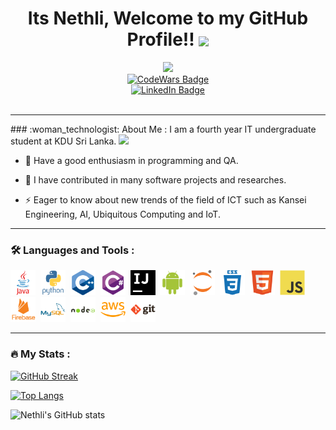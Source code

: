   <h1  align="center">
  Its Nethli, Welcome to my GitHub Profile!!
  <img src="https://media.giphy.com/media/hvRJCLFzcasrR4ia7z/giphy.gif" width="30px"  align="center"/>
</h1>

<div id="header" align="center">
  <img src="https://media.giphy.com/media/paTz7UZbPfTZFRYnnB/giphy.gif" width="400"/>
</div>

<div id="badges"  align="center">
  <a href="https://www.codewars.com/users/nethli">
    <img src="https://img.shields.io/badge/CodeWars-red?style=for-the-badge&logo=codewars&logoColor=white" alt="CodeWars Badge"/>
  </a>   
</div>

<div id="badges"  align="center">
  <a href="https://www.linkedin.com/in/nethli-dahanayake-881a85216/"> 
    <img src="https://img.shields.io/badge/LinkedIn-blue?style=for-the-badge&logo=linkedin&logoColor=white" alt="LinkedIn Badge"/>
  </a>   
</div>

<div align="center">
  <img src="https://komarev.com/ghpvc/?username=nethli&style=flat-square&color=blue" alt=""/> 
 </div>
  
---

<div>
### :woman_technologist: About Me : I am a fourth year IT undergraduate student at KDU Sri Lanka. <img src="https://media.giphy.com/media/WUlplcMpOCEmTGBtBW/giphy.gif" width="30">

- :telescope:   Have a good enthusiasm in programming and QA.

- :seedling: I have contributed in many software projects and researches.

- :zap:  Eager to know about new trends of the field of ICT such as Kansei Engineering, AI, Ubiquitous Computing and IoT.

---

### :hammer_and_wrench: Languages and Tools :
<div>
  <img src="https://github.com/devicons/devicon/blob/master/icons/java/java-original-wordmark.svg" title="Java" alt="Java" width="40" height="40"/>&nbsp;
  <img src="https://github.com/devicons/devicon/blob/master/icons/python/python-original-wordmark.svg" title="Python" alt="Python" width="40" height="40"/>&nbsp;
  <img src="https://github.com/devicons/devicon/blob/master/icons/cplusplus/cplusplus-original.svg" title="C++" alt="C++" width="40" height="40"/>&nbsp;
  <img src="https://github.com/devicons/devicon/blob/master/icons/csharp/csharp-original.svg" title="C#" alt="C#" width="40" height="40"/>&nbsp;
  <img src="https://github.com/devicons/devicon/blob/master/icons/intellij/intellij-plain.svg" title="intellij" alt="intellij" width="40" height="40"/>&nbsp;
  <img src="https://github.com/devicons/devicon/blob/master/icons/android/android-original.svg" title="Android" alt="Android" width="40" height="40"/>&nbsp;
  <img src="https://github.com/devicons/devicon/blob/master/icons/jupyter/jupyter-original.svg" title="Jupyter" alt="Jupyter" width="40" height="40"/>&nbsp;
  <img src="https://github.com/devicons/devicon/blob/master/icons/css3/css3-plain-wordmark.svg"  title="CSS3" alt="CSS" width="40" height="40"/>&nbsp;
  <img src="https://github.com/devicons/devicon/blob/master/icons/html5/html5-original.svg" title="HTML5" alt="HTML" width="40" height="40"/>&nbsp;
  <img src="https://github.com/devicons/devicon/blob/master/icons/javascript/javascript-original.svg" title="JavaScript" alt="JavaScript" width="40" height="40"/>&nbsp;
  <img src="https://github.com/devicons/devicon/blob/master/icons/firebase/firebase-plain-wordmark.svg" title="Firebase" alt="Firebase" width="40" height="40"/>&nbsp;
  <img src="https://github.com/devicons/devicon/blob/master/icons/mysql/mysql-original-wordmark.svg" title="MySQL"  alt="MySQL" width="40" height="40"/>&nbsp;
  <img src="https://github.com/devicons/devicon/blob/master/icons/nodejs/nodejs-original-wordmark.svg" title="NodeJS" alt="NodeJS" width="40" height="40"/>&nbsp;
  <img src="https://github.com/devicons/devicon/blob/master/icons/amazonwebservices/amazonwebservices-plain-wordmark.svg" title="AWS" alt="AWS" width="40" height="40"/>&nbsp;
  <img src="https://github.com/devicons/devicon/blob/master/icons/git/git-original-wordmark.svg" title="Git" **alt="Git" width="40" height="40"/>
</div>

---

### :fire: My Stats :

[![GitHub Streak](http://github-readme-streak-stats.herokuapp.com?user=nethli&theme=tokyonight)](https://git.io/streak-stats)

[![Top Langs](https://github-readme-stats.vercel.app/api/top-langs/?username=nethli&layout=compact&theme=vision-friendly-dark)](https://github.com/anuraghazra/github-readme-stats)

![Nethli's GitHub stats](https://github-readme-stats.vercel.app/api?username=nethli&show_icons=true&theme=tokyonight)
